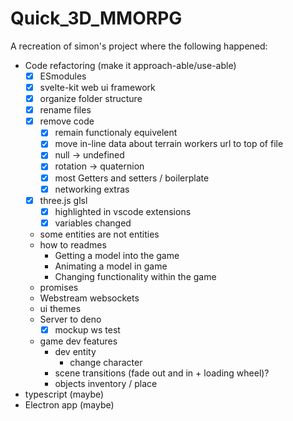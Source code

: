 # Quick_3D_MMORPG

A recreation of simon's project where the following happened:

- Code refactoring (make it approach-able/use-able)
  - [x] ESmodules
  - [x] svelte-kit web ui framework
  - [x] organize folder structure
  - [x] rename files
  - [x] remove code
    - [x] remain functionaly equivelent
    - [x] move in-line data about terrain workers url to top of file
    - [x] null -> undefined
    - [x] rotation -> quaternion
    - [x] most Getters and setters / boilerplate
    - [x] networking extras
  - [x] three.js glsl
    - [x] highlighted in vscode extensions
    - [x] variables changed
  - some entities are not entities
  - how to readmes
    - Getting a model into the game
    - Animating a model in game
    - Changing functionality within the game
  - promises
  - Webstream websockets
  - ui themes
  - Server to deno
    - [x] mockup ws test
  - game dev features
    - dev entity
      - change character
    - scene transitions (fade out and in + loading wheel)?
    - objects inventory / place
- typescript (maybe)
- Electron app (maybe)
